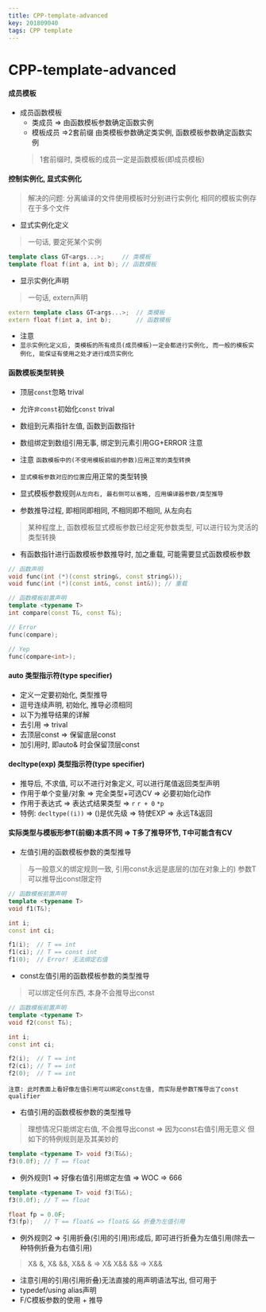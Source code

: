 ```yaml
---
title: CPP-template-advanced
key: 201809040
tags: CPP template
---
```


# CPP-template-advanced

#### 成员模板
- 成员函数模板
   - 类成员 => 由函数模板参数确定函数实例
   - 模板成员 =>2套前缀 由类模板参数确定类实例, 函数模板参数确定函数实例
   > 1套前缀时, 类模板的成员一定是函数模板(即成员模板)
   > 

<!--more-->

#### 控制实例化, 显式实例化
> 解决的问题:
> 分离编译的文件使用模板时分别进行实例化
> 相同的模板实例存在于多个文件
> 

- 显式实例化定义
> 一句话, 要定死某个实例

```CPP
template class GT<args...>;     // 类模板
template float f(int a, int b); // 函数模板
```

- 显示实例化声明
> 一句话, extern声明
> 

```CPP
extern template class GT<args...>;  // 类模板
extern float f(int a, int b);       // 函数模板
```

- 注意
- `显示实例化定义后, 类模板的所有成员(成员模板)一定会都进行实例化, 而一般的模板实例化, 能保证有使用之处才进行成员实例化`

#### 函数模板类型转换
- 顶层`const`忽略 trival
- 允许`非const`初始化`const` trival
- 数组到元素指针左值, 函数到函数指针
- 数组绑定到数组引用无事, 绑定到元素引用GG+ERROR 注意

- 注意 `函数模板中的(不使用模板前缀的参数)应用正常的类型转换`
- `显式模板参数对应的位置`应用正常的类型转换
- 显式模板参数规则`从左向右, 最右侧可以省略, 应用编译器参数/类型推导`
- 参数推导过程, 即相同即相同, 不相同即不相同, 从左向右
> 某种程度上, 函数模板显式模板参数已经定死参数类型, 可以进行较为灵活的类型转换
> 

- 有函数指针进行函数模板参数推导时, 加之重载, 可能需要显式函数模板参数

```CPP
// 函数声明
void func(int (*)(const string&, const string&));
void func(int (*)(const int&, const int&)); // 重载

// 函数模板前置声明
template <typename T>
int compare(const T&, const T&);

// Error
func(compare);

// Yep
func(compare<int>);
```

#### auto 类型指示符(type specifier)
- 定义一定要初始化, 类型推导
- 逗号连续声明, 初始化, 推导必须相同
- 以下为推导结果的详解
- 去引用 => trival
- 去顶层const => 保留底层const
- 加引用时, 即auto& 时会保留顶层const

#### decltype(exp) 类型指示符(type specifier)
- 推导后, 不求值, 可以不进行对象定义, 可以进行尾值返回类型声明
- 作用于单个变量/对象 => 完全类型+可选CV => 必要初始化动作
- 作用于表达式 => 表达式结果类型 => `r` `r + 0` `*p`
- 特例: `decltype((i))` => ()是优先级 => 特使EXP => 永远T&返回

#### 实际类型与模板形参T(前缀)本质不同 => T多了推导环节, T中可能含有CV
- 左值引用的函数模板参数的类型推导
> 与一般意义的绑定规则一致, 引用const永远是底层的(加在对象上的)
> 参数T可以推导出const限定符
> 

```CPP
// 函数模板前置声明
template <typename T>
void f1(T&);

int i;
const int ci;

f1(i);  // T == int
f1(ci); // T == const int
f1(0);  // Error! 无法绑定右值
```

- const左值引用的函数模板参数的类型推导
> 可以绑定任何东西, 本身不会推导出const
> 

```CPP
// 函数模板前置声明
template <typename T>
void f2(const T&);

int i;
const int ci;

f2(i);  // T == int
f2(ci); // T == int
f2(0);  // T == int
```

`注意: 此时表面上看好像左值引用可以绑定const左值, 而实际是参数T推导出了const qualifier`

- 右值引用的函数模板参数的类型推导
> 理想情况只能绑定右值, 不会推导出const => 因为const右值引用无意义
> 但如下的特例规则是及其美妙的

```CPP
template <typename T> void f3(T&&);
f3(0.0f); // T == float
```

- 例外规则1 => 好像右值引用绑定左值 => WOC => 666
```CPP
template <typename T> void f3(T&&);
f3(0.0f); // T == float

float fp = 0.0F;
f3(fp);   // T == float& => float& && 折叠为左值引用
```

- 例外规则2 => 引用折叠(引用的引用)形成后, 即可进行折叠为左值引用(除去一种特例折叠为右值引用)
> X& &, X& &&, X&& & => X&
> X&& &&                      => X&&
> 

- 注意引用的引用(引用折叠)无法直接的用声明语法写出, 但可用于
- typedef/using alias声明
- F/C模板参数的使用 + 推导

